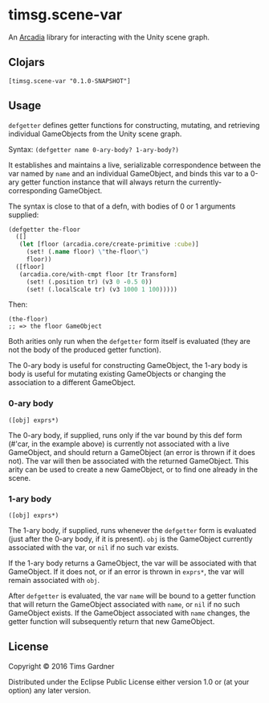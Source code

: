 # timsg.scene-var

An [Arcadia](https://github.com/arcadia-unity/Arcadia) library for interacting with the Unity scene graph.

## Clojars

`[timsg.scene-var "0.1.0-SNAPSHOT"]`

## Usage

`defgetter` defines getter functions for constructing, mutating, and retrieving individual GameObjects from the Unity scene graph.

Syntax:
`(defgetter name 0-ary-body? 1-ary-body?)`

It establishes and maintains a live, serializable correspondence between the var named by `name` and an individual GameObject, and binds this var to a 0-ary getter function instance that will always return the currently-corresponding GameObject.

The syntax is close to that of a defn, with bodies of 0 or 1 arguments supplied:

```clojure
(defgetter the-floor
  ([]
   (let [floor (arcadia.core/create-primitive :cube)]
     (set! (.name floor) \"the-floor\")
     floor))
  ([floor]
   (arcadia.core/with-cmpt floor [tr Transform]
     (set! (.position tr) (v3 0 -0.5 0))
     (set! (.localScale tr) (v3 1000 1 100)))))
```
Then:
```
(the-floor)
;; => the floor GameObject
```
Both arities only run when the `defgetter` form itself is evaluated (they are not the body of the produced getter function).

The 0-ary body is useful for constructing GameObject, the 1-ary body is body is useful for mutating existing GameObjects or changing the association to a different GameObject.

### 0-ary body
`([obj] exprs*)`

The 0-ary body, if supplied, runs only if the var bound by this def form (#'car, in the example above) is currently not associated with a live GameObject, and should return a GameObject (an error is thrown if it does not). The var will then be associated with the returned GameObject. This arity can be used to create a new GameObject, or to find one already in the scene.

### 1-ary body
`([obj] exprs*)`

The 1-ary body, if supplied, runs whenever the `defgetter` form is evaluated (just after the 0-ary body, if it is present). `obj` is the GameObject currently associated with the var, or `nil` if no such var exists.

If the 1-ary body returns a GameObject, the var will be associated with that GameObject. If it does not, or if an error is thrown in `exprs*`, the var will remain associated with `obj`.

After `defgetter` is evaluated, the var `name` will be bound to a getter function that will return the GameObject associated with `name`, or `nil` if no such GameObject exists. If the GameObject associated with `name` changes, the getter function will subsequently return that new GameObject.

## License

Copyright © 2016 Tims Gardner

Distributed under the Eclipse Public License either version 1.0 or (at
your option) any later version.
